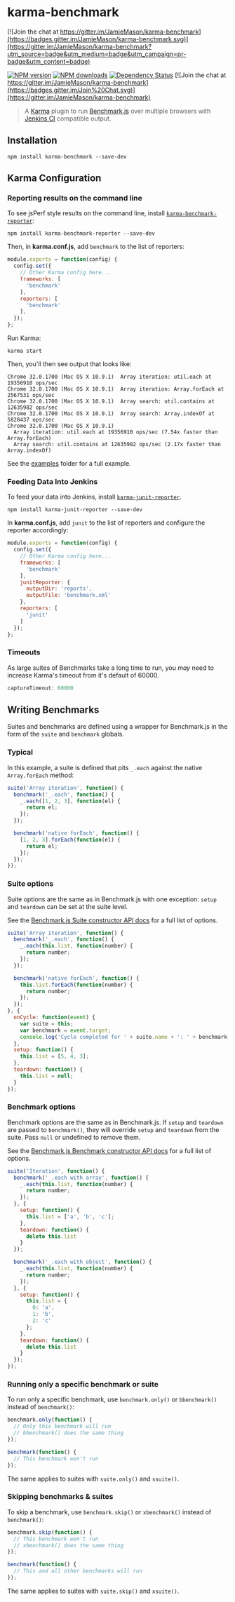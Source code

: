 # karma-benchmark

[![Join the chat at https://gitter.im/JamieMason/karma-benchmark](https://badges.gitter.im/JamieMason/karma-benchmark.svg)](https://gitter.im/JamieMason/karma-benchmark?utm_source=badge&utm_medium=badge&utm_campaign=pr-badge&utm_content=badge)

[![NPM version](http://img.shields.io/npm/v/karma-benchmark.svg?style=flat-square)](https://www.npmjs.com/package/karma-benchmark)
[![NPM downloads](http://img.shields.io/npm/dm/karma-benchmark.svg?style=flat-square)](https://www.npmjs.com/package/karma-benchmark)
[![Dependency Status](http://img.shields.io/david/JamieMason/karma-benchmark.svg?style=flat-square)](https://david-dm.org/JamieMason/karma-benchmark)
[![Join the chat at https://gitter.im/JamieMason/karma-benchmark](https://badges.gitter.im/Join%20Chat.svg)](https://gitter.im/JamieMason/karma-benchmark)

> A [Karma](http://karma-runner.github.io/) plugin to run [Benchmark.js](http://benchmarkjs.com/) over multiple browsers with [Jenkins CI](http://jenkins-ci.org/) compatible output.

## Installation

```shell
npm install karma-benchmark --save-dev
```

## Karma Configuration

### Reporting results on the command line

To see jsPerf style results on the command line, install [`karma-benchmark-reporter`](https://github.com/lazd/karma-benchmark-reporter):

```shell
npm install karma-benchmark-reporter --save-dev
```

Then, in **karma.conf.js**, add `benchmark` to the list of reporters:

```javascript
module.exports = function(config) {
  config.set({
    // Other Karma config here...
    frameworks: [
      'benchmark'
    ],
    reporters: [
      'benchmark'
    ],
  });
};
```

Run Karma:

```shell
karma start
```

Then, you'll then see output that looks like:

```
Chrome 32.0.1700 (Mac OS X 10.9.1)  Array iteration: util.each at 19356910 ops/sec
Chrome 32.0.1700 (Mac OS X 10.9.1)  Array iteration: Array.forEach at 2567531 ops/sec
Chrome 32.0.1700 (Mac OS X 10.9.1)  Array search: util.contains at 12635982 ops/sec
Chrome 32.0.1700 (Mac OS X 10.9.1)  Array search: Array.indexOf at 5828437 ops/sec
Chrome 32.0.1700 (Mac OS X 10.9.1)
  Array iteration: util.each at 19356910 ops/sec (7.54x faster than Array.forEach)
  Array search: util.contains at 12635982 ops/sec (2.17x faster than Array.indexOf)
```

See the [examples](https://github.com/JamieMason/karma-benchmark/tree/master/examples) folder for a full example.

### Feeding Data Into Jenkins

To feed your data into Jenkins, install [`karma-junit-reporter`](https://github.com/karma-runner/karma-junit-reporter).

```shell
npm install karma-junit-reporter --save-dev
```

In **karma.conf.js**, add `junit` to the list of reporters and configure the reporter accordingly:

```javascript
module.exports = function(config) {
  config.set({
    // Other Karma config here...
    frameworks: [
      'benchmark'
    ],
    junitReporter: {
      outputDir: 'reports',
      outputFile: 'benchmark.xml'
    },
    reporters: [
      'junit'
    ]
  });
};
```

### Timeouts

As large suites of Benchmarks take a long time to run, you _may_ need to increase Karma's timeout from it's default of 60000.

```javascript
captureTimeout: 60000
```

## Writing Benchmarks

Suites and benchmarks are defined using a wrapper for Benchmark.js in the form of the `suite` and `benchmark` globals.

### Typical

In this example, a suite is defined that pits `_.each` against the native `Array.forEach` method:

```javascript
suite('Array iteration', function() {
  benchmark('_.each', function() {
    _.each([1, 2, 3], function(el) {
      return el;
    });
  });

  benchmark('native forEach', function() {
    [1, 2, 3].forEach(function(el) {
      return el;
    });
  });
});
```

### Suite options

Suite options are the same as in Benchmark.js with one exception: `setup` and `teardown` can be set at the suite level.

See the [Benchmark.js Suite constructor API docs](http://benchmarkjs.com/docs#Suite) for a full list of options.

```javascript
suite('Array iteration', function() {
  benchmark('_.each', function() {
    _.each(this.list, function(number) {
      return number;
    });
  });

  benchmark('native forEach', function() {
    this.list.forEach(function(number) {
      return number;
    });
  });
}, {
  onCycle: function(event) {
    var suite = this;
    var benchmark = event.target;
    console.log('Cycle completed for ' + suite.name + ': ' + benchmark.name);
  },
  setup: function() {
    this.list = [5, 4, 3];
  },
  teardown: function() {
    this.list = null;
  }
});
```


### Benchmark options

Benchmark options are the same as in Benchmark.js. If `setup` and `teardown` are passed to `benchmark()`, they will override `setup` and `teardown` from the suite. Pass `null` or undefined to remove them.

See the [Benchmark.js Benchmark constructor API docs](http://benchmarkjs.com/docs#Benchmark) for a full list of options.

```javascript
suite('Iteration', function() {
  benchmark('_.each with array', function() {
    _.each(this.list, function(number) {
      return number;
    });
  }, {
    setup: function() {
      this.list = ['a', 'b', 'c'];
    },
    teardown: function() {
      delete this.list
    }
  });

  benchmark('_.each with object', function() {
    _.each(this.list, function(number) {
      return number;
    });
  }, {
    setup: function() {
      this.list = {
        0: 'a',
        1: 'b',
        2: 'c'
      };
    },
    teardown: function() {
      delete this.list
    }
  });
});
```


### Running only a specific benchmark or suite

To run only a specific benchmark, use `benchmark.only()` or `bbenchmark()` instead of `benchmark()`:

```js
benchmark.only(function() {
  // Only this benchmark will run
  // bbenchmark() does the same thing
});

benchmark(function() {
  // This benchmark won't run
});
```

The same applies to suites with `suite.only()` and `ssuite()`.


### Skipping benchmarks & suites

To skip a benchmark, use `benchmark.skip()` or `xbenchmark()` instead of `benchmark()`:

```js
benchmark.skip(function() {
  // This benchmark won't run
  // xbenchmark() does the same thing
});

benchmark(function() {
  // This and all other benchmarks will run
});
```

The same applies to suites with `suite.skip()` and `xsuite()`.
